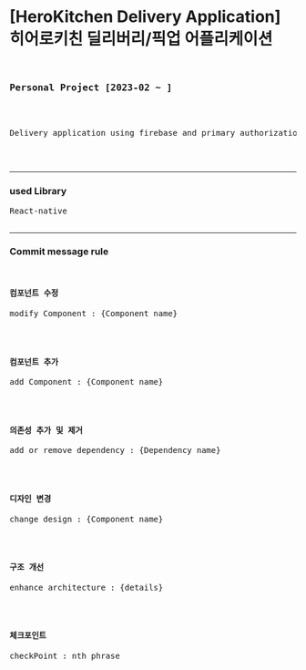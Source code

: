 <h1>[HeroKitchen Delivery Application] 히어로키친 딜리버리/픽업 어플리케이션</h1>
<pre>
  <h3>Personal Project [2023-02 ~ ]</h3>

<p>Delivery application using firebase and primary authorization</p>


</pre>
  <hr/>
  <h3>used Library</h3>
  <pre>
React-native

</pre>


<hr/>
  <h3>Commit message rule</h3>
  <pre>
  <h4>컴포넌트 수정</h4><p>modify Component : {Component name}</p>
  <h4>컴포넌트 추가</h4><p>add Component : {Component name}</p>
  <h4>의존성 추가 및 제거</h4><p>add or remove dependency : {Dependency name}</p>
  <h4>디자인 변경</h4><p>change design : {Component name}</p>
  <h4>구조 개선</h4><p>enhance architecture : {details}</p>
  <h4>체크포인트</h4><p>checkPoint : nth phrase</p>
  </pre>

  
